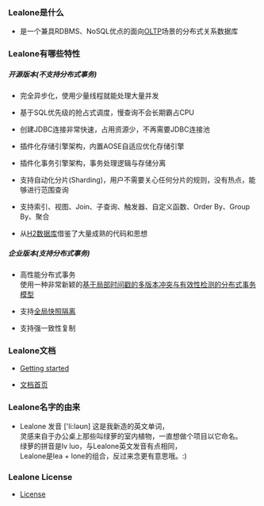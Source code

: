 
### Lealone是什么

* 是一个兼具RDBMS、NoSQL优点的面向[OLTP](http://en.wikipedia.org/wiki/Online_transaction_processing)场景的分布式关系数据库


### Lealone有哪些特性

##### 开源版本(不支持分布式事务)

* 完全异步化，使用少量线程就能处理大量并发

* 基于SQL优先级的抢占式调度，慢查询不会长期霸占CPU

* 创建JDBC连接非常快速，占用资源少，不再需要JDBC连接池
 
* 插件化存储引擎架构，内置AOSE自适应优化存储引擎

* 插件化事务引擎架构，事务处理逻辑与存储分离

* 支持自动化分片(Sharding)，用户不需要关心任何分片的规则，没有热点，能够进行范围查询

* 支持索引、视图、Join、子查询、触发器、自定义函数、Order By、Group By、聚合

* 从[H2数据库](http://www.h2database.com/html/main.html)借鉴了大量成熟的代码和思想


##### 企业版本(支持分布式事务)

* 高性能分布式事务<br>
  使用一种非常新颖的[基于局部时间戳的多版本冲突与有效性检测的分布式事务模型](https://github.com/codefollower/Lealone/blob/master/docs/%E8%AE%BE%E8%AE%A1%E6%96%87%E6%A1%A3/%E5%88%86%E5%B8%83%E5%BC%8F%E4%BA%8B%E5%8A%A1%E6%A8%A1%E5%9E%8B.md)

* 支持[全局快照隔离](https://github.com/codefollower/My-Blog/issues/8)

* 支持强一致性复制



### Lealone文档

* [Getting started](https://github.com/codefollower/Lealone/blob/master/docs/%E5%BA%94%E7%94%A8%E6%96%87%E6%A1%A3/%E7%94%A8%E6%88%B7%E6%96%87%E6%A1%A3.md#1-%E5%BF%AB%E9%80%9F%E5%85%A5%E9%97%A8)

* [文档首页](https://github.com/codefollower/Lealone/blob/master/docs/README.md)


### Lealone名字的由来

* Lealone 发音 ['li:ləʊn] 这是我新造的英文单词， <br>
  灵感来自于办公桌上那些叫绿萝的室内植物，一直想做个项目以它命名。 <br>
  绿萝的拼音是lv luo，与Lealone英文发音有点相同，<br>
  Lealone是lea + lone的组合，反过来念更有意思哦。:)


### Lealone License

* [License](https://github.com/codefollower/Lealone/blob/master/LICENSE.md)

